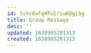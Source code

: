 ```yaml
---
id: tvVc8afgHTuCriuKDgiSg
title: Group Message
desc: ''
updated: 1638905281313
created: 1638905281313
---
```


